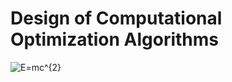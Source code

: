 # Design of Computational Optimization Algorithms


<img src="http://www.sciweavers.org/tex2img.php?eq=E%3Dmc%5E%7B2%7D&bc=White&fc=Black&im=tif&fs=12&ff=arev&edit=0" align="center" border="0" alt="E=mc^{2}" width="" height="" />





